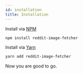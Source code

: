 ```yaml
---
id: installation
title: Installation
---
```


Install via <a href="https://www.npmjs.com/package/reddit-image-fetcher">NPM</a>
```sh
npm install reddit-image-fetcher
```

Install via <a href="https://yarnpkg.com/package/reddit-image-fetcher">Yarn</a>
```sh
yarn add reddit-image-fetcher
```

Now you are good to go.
